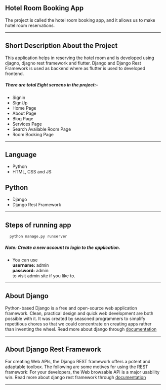

## Hotel Room Booking App

The project is called the hotel room booking app, and it allows us to make hotel room reservations.

___

## Short Description About the Project

This application helps in reserving the hotel room and is developed using djagno, djagno rest framework and flutter.
Django and Django Rest Framework is used as backend where as flutter is used to developed frontend.

##### There are total Eight screens in the project:-
* Signin
* SignUp
* Home Page
* About Page
* Blog Page
* Services Page
* Search Available Room Page
* Room Booking Page

___

## Language
* Python
* HTML, CSS and JS

## Python
* Django
* Django Rest Framework
___

## Steps of running app

```
  python manage.py runserver
```


##### Note: Create a new account to login to the application.

* You can use\
**username:** admin\
**password:** admin\
to visit admin site if you like to.
___

## About Django

Python-based Django is a free and open-source web application framework. Clean, practical design and quick web development are both possible with it. It was created by seasoned programmers to simplify repetitious chores so that we could concentrate on creating apps rather than inventing the wheel. Read more about django through [documentation](https://docs.djangoproject.com/en/4.0/)

___

## About Django Rest Framework

For creating Web APIs, the Django REST framework offers a potent and adaptable toolbox. The following are some motives for using the REST framework: For your developers, the Web browsable API is a major usability win.
Read more about django rest framework through [documentation](https://www.django-rest-framework.org/#:~:text=Django%20REST%20framework%20is%20a,packages%20for%20OAuth1a%20and%20OAuth2.)

___
